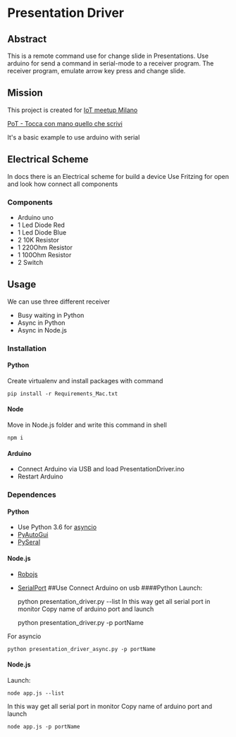 # Presentation Driver

## Abstract

This is a remote command use for change slide in Presentations. 
Use arduino for send a command in serial-mode to a receiver program. The receiver program, emulate arrow key press and change slide.


## Mission
This project is created for [IoT meetup Milano](https://www.meetup.com/it-IT/IoT-Meetup-Milano/)

[PoT - Tocca con mano quello che scrivi](https://www.meetup.com/it-IT/IoT-Meetup-Milano/events/240049140/)

It's a basic example to use arduino with serial

## Electrical Scheme
In docs there is an Electrical scheme for build a device
Use Fritzing for open and look how connect all components
### Components
* Arduino uno
* 1 Led Diode Red
* 1 Led Diode Blue
* 2 10K Resistor
* 1 220Ohm Resistor
* 1 100Ohm Resistor
* 2 Switch

## Usage

We can use three different receiver

* Busy waiting in Python
* Async in Python
* Async in Node.js

### Installation

#### Python
Create virtualenv and install packages with command

    pip install -r Requirements_Mac.txt
    
#### Node
Move in Node.js folder and write this command in shell

    npm i

#### Arduino
* Connect Arduino via USB and load PresentationDriver.ino
* Restart Arduino

### Dependences
#### Python

* Use Python 3.6 for [asyncio](https://docs.python.org/3/library/asyncio.html)
* [PyAutoGui](https://github.com/asweigart/pyautogui)
* [PySeral](https://github.com/pyserial/pyserial)

#### Node.js

* [Robojs](https://github.com/marcog83/RoboJS)
* [SerialPort](https://github.com/EmergingTechnologyAdvisors/node-serialport)
##Use
Connect Arduino on usb
####Python
Launch:

    python presentation_driver.py --list
In this way get all serial port in monitor
Copy name of arduino port and launch

    python presentation_driver.py -p portName
    
For asyncio

    python presentation_driver_async.py -p portName


#### Node.js
Launch:

    node app.js --list
In this way get all serial port in monitor
Copy name of arduino port and launch

    node app.js -p portName
    
    